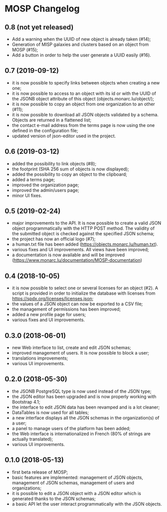 MOSP Changelog
==============

## 0.8 (not yet released)

- Add a warning when the UUID of new object is already taken (#14);
- Generation of MISP galaxies and clusters based on an object from MOSP (#15);
- Add a button in order to help the user generate a UUID easily (#16).


## 0.7 (2019-09-12)

- it is now possible to specify links between objects when creating a new one;
- it is now possible to access to an object with its id or with the UUID of the
  JSONB object attribute of this object (objects.monarc.lu/object/<UUID>);
- it is now possible to copy an object from one organization to an other (#11);
- it is now possible to download all JSON objects validated by a schema.
  Objects are returned in a flattened list;
- the contact e-mail address from the terms page is now using the one defined
  in the configuration file;
- updated version of json-editor used in the project.


## 0.6 (2019-03-12)

- added the possibility to link objects (#8);
- the footprint (SHA 256 sum of objects is now displayed);
- added the possibility to copy an object to the clipboard;
- added a terms page;
- improved the organization page;
- improved the admin/users page;
- minor UI fixes.


## 0.5 (2019-02-24)

- major improvements to the API. It is now possible to create a valid JSON
  object programmatically with the HTTP POST method. The validity of the
  submitted object is checked against the specified JSON schema;
- the project has now an official logo (#7);
- a human.txt file has been added (https://objects.monarc.lu/human.txt).
- various fixes and UI improvements. All views have been improved;
- a documentation is now available and will be improved
  (https://www.monarc.lu/documentation/MOSP-documentation)


## 0.4 (2018-10-05)

- it is now possible to select one or several licenses for an object (#2). A
  script is provided in order to initialize the database with licenses from
  https://spdx.org/licenses/licenses.json;
- the values of a JSON object can now be exported to a CSV file;
- the management of permissions has been improved;
- added a new profile page for users;
- various fixes and UI improvements.


## 0.3.0 (2018-06-01)

- new Web interface to list, create and edit JSON schemas;
- improved management of users. It is now possible to block a user;
- translations improvements;
- various UI improvements.


## 0.2.0 (2018-05-30)

- the JSONB PostgreSQL type is now used instead of the JSON type;
- the JSON editor has been upgraded and is now properly working with
  Bootstrap 4.1;
- the interface to edit JSON data has been revamped and is a lot cleaner;
- DataTables is now used for all tables;
- a new interface displays all the JSON schemas in the organization(s) of a
  user;
- a panel to manage users of the platform has been added;
- the Web interface is internationalized in French (80% of strings are actually
  translated);
- various UI improvements.


## 0.1.0 (2018-05-13)

- first beta release of MOSP;
- basic features are implemented: management of JSON objects, management of
  JSON schemas, management of users and organizations;
- it is possible to edit a JSON object with a JSON editor which is generated
  thanks to the JSON schemas;
- a basic API let the user interact programmatically with the JSON objects.
